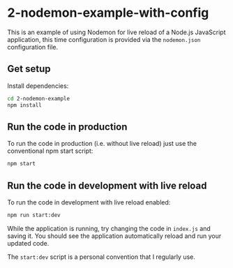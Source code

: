 # 2-nodemon-example-with-config

This is an example of using Nodemon for live reload of a Node.js JavaScript application, this time configuration is provided via the `nodemon.json` configuration file.

## Get setup

Install dependencies:

```bash
cd 2-nodemon-example
npm install
```

## Run the code in production

To run the code in production (i.e. without live reload) just use the conventional npm start script:

```bash
npm start
```

## Run the code in development with live reload

To run the code in development with live reload enabled:

```bash
npm run start:dev
```

While the application is running, try changing the code in `index.js` and saving it. You should see the application automatically reload and run your updated code.

The `start:dev` script is a personal convention that I regularly use. 
